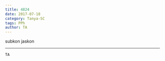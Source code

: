 ```yaml
---
title: 4824
date: 2017-07-18
category: Tanya-SC
tags: PPh
author: TA
---
```


subkon jaskon

---



`TA`
